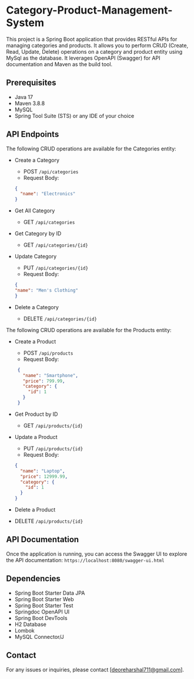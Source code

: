 # Category-Product-Management-System
This project is a Spring Boot application that provides RESTful APIs for managing categories and products. It allows you to perform CRUD (Create, Read, Update, Delete) operations on a category and product entity using MySql as the database. It leverages OpenAPI (Swagger) for API documentation and Maven as the build tool. 

## Prerequisites
* Java 17
* Maven 3.8.8
* MySQL
* Spring Tool Suite (STS) or any IDE of your choice

## API Endpoints
The following CRUD operations are available for the Categories entity:
* Create a Category
  - POST `/api/categories`
  - Request Body:
  ```json
  {
    "name": "Electronics"
  }

* Get All Category
  - GET `/api/categories`
  
*  Get Category by ID
   -  GET `/api/categories/{id}`

* Update Category
  -  PUT `/api/categories/{id}`
  -  Request Body:
  
  ```json
  {
  "name": "Men's Clothing"
  }

*   Delete a Category
    - DELETE `/api/categories/{id}`

The following CRUD operations are available for the Products entity:
*  Create a Product
    -  POST `/api/products`
    -  Request Body:
   ```json
    {
      "name": "Smartphone",
      "price": 799.99,
      "category": {
        "id": 1
      }
    }

  * Get Product by ID
      - GET `/api/products/{id}`

  * Update a Product
     - PUT `/api/products/{id}`
    -  Request Body:
    ```json
    {
      "name": "Laptop",
      "price": 12999.99,
      "category": {
        "id": 1
      }
    }

*   Delete a Product
  -    DELETE `/api/products/{id}`

## API Documentation
Once the application is running, you can access the Swagger UI to explore the API documentation: `https://localhost:8080/swagger-ui.html`

## Dependencies
* Spring Boot Starter Data JPA
* Spring Boot Starter Web
* Spring Boot Starter Test
* Springdoc OpenAPI UI
* Spring Boot DevTools
* H2 Database
* Lombok
* MySQL Connector/J

## Contact
For any issues or inquiries, please contact [deoreharshal711@gmail.com].


